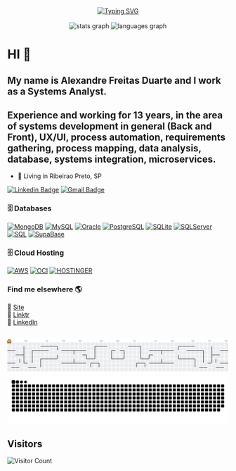 
<div align="center">
  <a href="https://git.io/typing-svg"><img src="https://readme-typing-svg.demolab.com?font=Fira+Code&size=30&pause=1000&color=58A6FF&center=true&width=435&lines=WELCOME+!" alt="Typing SVG" /></a>
</div>
<br clear="both">

<div align="center">
  <img src="https://github-readme-stats.vercel.app/api?username=alexfd7&hide_title=false&hide_rank=true&show_icons=true&include_all_commits=true&count_private=true&disable_animations=false&theme=github_dark&locale=en&hide_border=true&hide=contribs" height="150" alt="stats graph"  />
  <img src="https://github-readme-stats.vercel.app/api/top-langs?username=alexfd7&locale=en&hide_title=false&layout=compact&card_width=320&langs_count=5&theme=github_dark&hide_border=true" height="150" alt="languages graph"  />
</div>

# HI 👋

## My name is Alexandre Freitas Duarte and I work as a Systems Analyst. ##

## Experience and working for 13 years, in the area of ​​systems development in general (Back and Front), UX/UI, process automation, requirements gathering, process mapping, data analysis, database, systems integration, microservices. ##

- 📍 Living in Ribeirao Preto, SP

[![Linkedin Badge](https://img.shields.io/badge/-alexfd7-blue?style=flat-square&logo=Linkedin&logoColor=white&link=https://www.linkedin.com/in/afreitasduarte/)](https://www.linkedin.com/in/afreitasduarte/)
[![Gmail Badge](https://img.shields.io/badge/-alexfd7@gmail.com-brown?style=flat-square&logo=Gmail&logoColor=white&link=mailto:alexfd7@gmail.com)](mailto:alexfd7@gmail.com)



  <h3>🗄️ Databases</h3>

  <p>            
      <a href="#"><img alt="MongoDB" src ="https://img.shields.io/badge/MongoDB-4ea94b.svg?logo=mongodb&logoColor=white"></a>
      <a href="#"><img alt="MySQL" src="https://img.shields.io/badge/MySQL-00f.svg?logo=mysql&logoColor=white"></a>      
      <a href="#"><img alt="Oracle" src ="https://custom-icon-badges.demolab.com/badge/Oracle-F80000?logo=oracle&logoColor=fff"></a>
      <a href="#"><img alt="PostgreSQL" src ="https://img.shields.io/badge/PostgreSQL-316192.svg?logo=postgresql&logoColor=white"></a>            
      <a href="#"><img alt="SQLite" src ="https://img.shields.io/badge/SQLite-07405e.svg?logo=sqlite&logoColor=white"></a>      
      <a href="#"><img alt="SQLServer" src ="https://custom-icon-badges.demolab.com/badge/Microsoft%20SQL%20Server-CC2927?logo=mssqlserver-white&logoColor=white"></a>      
      <a href="#"><img alt="SQL" src="https://custom-icon-badges.demolab.com/badge/SQL-025E8C.svg?logo=database&logoColor=white"></a>           
      <a href="#"><img alt="SupaBase" src="https://img.shields.io/badge/Supabase-3FCF8E?logo=supabase&logoColor=fff"></a>     

    


  </p>

  <h3>🗄️ Cloud Hosting</h3>

  <p>            
      <a href="#"><img alt="AWS" src ="https://img.shields.io/badge/AWS-%23FF9900.svg?logo=amazon-web-services&logoColor=white"></a>
      <a href="#"><img alt="OCI" src ="https://custom-icon-badges.demolab.com/badge/Oracle%20Cloud-F80000?logo=oracle&logoColor=white"></a>
      <a href="#"><img alt="HOSTINGER" src ="https://img.shields.io/badge/Hostinger-673DE6?logo=hostinger&logoColor=fff"></a>
    
  </p>  


### Find me elsewhere 🌎

🚀 [Site](http://afreitasduarte.com.br/) <br>
🌲 [Linktr](https://linktr.ee/alexandre.freitas) <br>
💼 [LinkedIn](https://www.linkedin.com/in/afreitasduarte/) <br>



<br clear="both">

<picture>
  <source media="(prefers-color-scheme: dark)" srcset="https://raw.githubusercontent.com/alexfd7/alexfd7/output/pacman-contribution-graph-dark.svg">
  <source media="(prefers-color-scheme: light)" srcset="https://raw.githubusercontent.com/alexfd7/alexfd7/output/pacman-contribution-graph.svg">
  <img alt="pacman contribution graph" src="https://raw.githubusercontent.com/alexfd7/alexfd7/output/pacman-contribution-graph.svg">
</picture>

<br clear="both">

<picture>
  <source
    media="(prefers-color-scheme: dark)"
    srcset="https://raw.githubusercontent.com/platane/snk/output/github-contribution-grid-snake-dark.svg"
  />
  <source
    media="(prefers-color-scheme: light)"
    srcset="https://raw.githubusercontent.com/platane/snk/output/github-contribution-grid-snake.svg"
  />
  <img
    alt="github contribution grid snake animation"
    src="https://raw.githubusercontent.com/platane/snk/output/github-contribution-grid-snake.svg"
  />
</picture>


## Visitors
![Visitor Count](https://profile-counter.glitch.me/alexfd7/count.svg)
